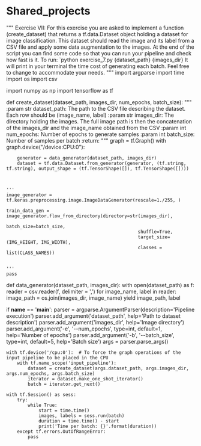 # Shared_projects

"""
Exercise VII: For this exercise you are asked to implement a function (create_dataset) that returns a tf.data.Dataset
object holding a dataset for image classification. This dataset should read the image and its label from a CSV file
and apply some data augmentation to the images.
At the end of the script you can find some code so that you can run your pipeline and check how fast is it.
To run: `python exercise_7.py {dataset_path} {images_dir}
It will print in your terminal the time cost of generating each batch. Feel free to change to accommodate your needs.
"""
import argparse
import time
import os
import csv

import numpy as np
import tensorflow as tf

        
def create_dataset(dataset_path, images_dir, num_epochs, batch_size):
    """
    :param str dataset_path: The path to the CSV file describing the dataset. Each row should be (image_name, label)
    :param str images_dir: The directory holding the images. The full image path is then the concatenation of the
        images_dir and the image_name obtained from the CSV
    :param int num_epochs: Number of epochs to generate samples
    :param int batch_size: Number of samples per batch
    :return:
    """
    graph = tf.Graph()
    with graph.device("/device:CPU:0"):
        
        generator = data_generator(dataset_path, images_dir)
        dataset = tf.data.Dataset.from_generator(generator, (tf.string, tf.string), output_shape = (tf.TensorShape([]), tf.TensorShape([])))
        
    

    '''
    image_generator = tf.keras.preprocessing.image.ImageDataGenerator(rescale=1./255, )

    train_data_gen = image_generator.flow_from_directory(directory=str(images_dir),
                                                     batch_size=batch_size,
                                                     shuffle=True,
                                                     target_size=(IMG_HEIGHT, IMG_WIDTH),
                                                     classes = list(CLASS_NAMES))

    
    '''
    pass

def data_generator(dataset_path, images_dir):
    with open(dataset_path) as f:
        reader = csv.reader(f, delimiter = ',')
        for image_name, label in reader:
            image_path = os.join(images_dir, image_name)
            yield image_path, label
            
if __name__ == '__main__':
    parser = argparse.ArgumentParser(description='Pipeline execution')
    parser.add_argument('dataset_path', help='Path to dataset description')
    parser.add_argument('images_dir', help='Image directory')
    parser.add_argument('-e', '--num_epochs', type=int, default=1, help='Number of epochs')
    parser.add_argument('-b', '--batch_size', type=int, default=5, help='Batch size')
    args = parser.parse_args()

    with tf.device('/cpu:0'):  # To force the graph operations of the input pipeline to be placed in the CPU
        with tf.name_scope('input_pipeline'):
            dataset = create_dataset(args.dataset_path, args.images_dir, args.num_epochs, args.batch_size)
            iterator = dataset.make_one_shot_iterator()
            batch = iterator.get_next()

    with tf.Session() as sess:
        try:
            while True:
                start = time.time()
                images, labels = sess.run(batch)
                duration = time.time() - start
                print('Time per batch: {}'.format(duration))
        except tf.errors.OutOfRangeError:
            pass
